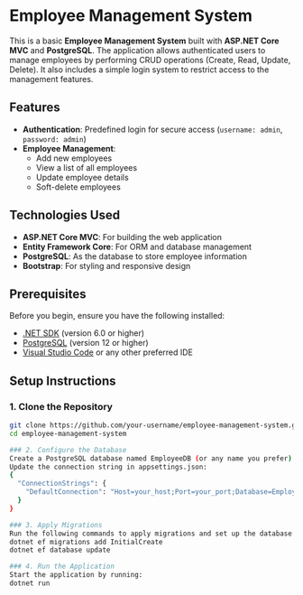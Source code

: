 # Employee Management System

This is a basic **Employee Management System** built with **ASP.NET Core MVC** and **PostgreSQL**. The application allows authenticated users to manage employees by performing CRUD operations (Create, Read, Update, Delete). It also includes a simple login system to restrict access to the management features.

## Features

- **Authentication**: Predefined login for secure access (`username: admin`, `password: admin`)
- **Employee Management**:
  - Add new employees
  - View a list of all employees
  - Update employee details
  - Soft-delete employees

## Technologies Used

- **ASP.NET Core MVC**: For building the web application
- **Entity Framework Core**: For ORM and database management
- **PostgreSQL**: As the database to store employee information
- **Bootstrap**: For styling and responsive design

## Prerequisites

Before you begin, ensure you have the following installed:

- [.NET SDK](https://dotnet.microsoft.com/download) (version 6.0 or higher)
- [PostgreSQL](https://www.postgresql.org/download/) (version 12 or higher)
- [Visual Studio Code](https://code.visualstudio.com/) or any other preferred IDE

## Setup Instructions

### 1. Clone the Repository

```bash
git clone https://github.com/your-username/employee-management-system.git
cd employee-management-system

### 2. Configure the Database
Create a PostgreSQL database named EmployeeDB (or any name you prefer).
Update the connection string in appsettings.json:
{
  "ConnectionStrings": {
    "DefaultConnection": "Host=your_host;Port=your_port;Database=EmployeeDB;Username=your_username;Password=your_password;SSL Mode=Require;Trust Server Certificate=true"
  }
}

### 3. Apply Migrations
Run the following commands to apply migrations and set up the database:
dotnet ef migrations add InitialCreate
dotnet ef database update

### 4. Run the Application
Start the application by running:
dotnet run
